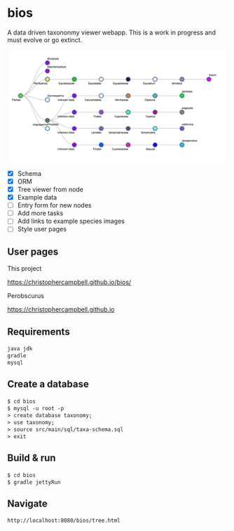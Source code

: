 bios
====

A data driven taxononmy viewer webapp. This is a work in progress and must evolve or go extinct.

![Tree example screenshot](docs/screenshot-1.png)

- [x] Schema
- [x] ORM
- [x] Tree viewer from node
- [x] Example data
- [ ] Entry form for new nodes
- [ ] Add more tasks
- [ ] Add links to example species images
- [ ] Style user pages

## User pages

This project 

https://christophercampbell.github.io/bios/

Perobscurus

https://christophercampbell.github.io


## Requirements

	java jdk
	gradle
	mysql
	    	
## Create a database

    $ cd bios
    $ mysql -u root -p
    > create database taxonomy;
    > use taxonomy;
    > source src/main/sql/taxa-schema.sql
    > exit

## Build & run

	$ cd bios
	$ gradle jettyRun 

## Navigate

    http://localhost:8080/bios/tree.html

